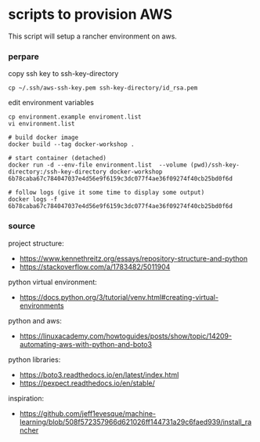 # scripts to provision AWS

This script will setup a rancher environment on aws.

### perpare

copy ssh key to ssh-key-directory
```
cp ~/.ssh/aws-ssh-key.pem ssh-key-directory/id_rsa.pem
```

edit environment variables
```
cp environment.example enviroment.list
vi environment.list
```

```
# build docker image
docker build --tag docker-workshop .
```

```
# start container (detached)
docker run -d --env-file environment.list  --volume (pwd)/ssh-key-directory:/ssh-key-directory docker-workshop
6b78caba67c784047037e4d56e9f6159c3dc077f4ae36f09274f40cb25bd0f6d

# follow logs (give it some time to display some output)
docker logs -f 6b78caba67c784047037e4d56e9f6159c3dc077f4ae36f09274f40cb25bd0f6d
```


### source

project structure:
* https://www.kennethreitz.org/essays/repository-structure-and-python
* https://stackoverflow.com/a/1783482/5011904

python virtual environment:
* https://docs.python.org/3/tutorial/venv.html#creating-virtual-environments

python and aws:
* https://linuxacademy.com/howtoguides/posts/show/topic/14209-automating-aws-with-python-and-boto3

python libraries:
* https://boto3.readthedocs.io/en/latest/index.html
* https://pexpect.readthedocs.io/en/stable/

inspiration:
* https://github.com/jeff1evesque/machine-learning/blob/508f572357966d621026ff144731a29c6faed939/install_rancher
